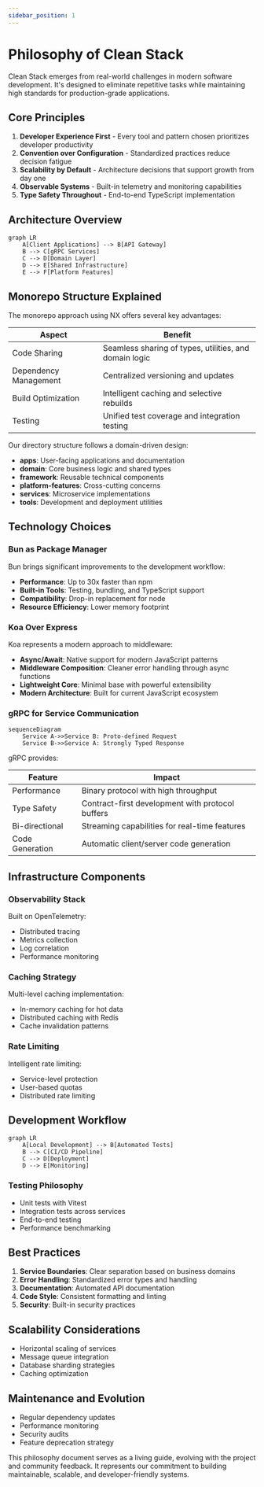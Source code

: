 ```yaml
---
sidebar_position: 1
---
```


# Philosophy of Clean Stack

Clean Stack emerges from real-world challenges in modern software development. It's designed to eliminate repetitive tasks while maintaining high standards for production-grade applications. 

## Core Principles

1. **Developer Experience First** - Every tool and pattern chosen prioritizes developer productivity
2. **Convention over Configuration** - Standardized practices reduce decision fatigue
3. **Scalability by Default** - Architecture decisions that support growth from day one
4. **Observable Systems** - Built-in telemetry and monitoring capabilities
5. **Type Safety Throughout** - End-to-end TypeScript implementation

## Architecture Overview

```mermaid
graph LR
    A[Client Applications] --> B[API Gateway]
    B --> C[gRPC Services]
    C --> D[Domain Layer]
    D --> E[Shared Infrastructure]
    E --> F[Platform Features]
```

## Monorepo Structure Explained

The monorepo approach using NX offers several key advantages:

| Aspect                | Benefit                                                |
| --------------------- | ------------------------------------------------------ |
| Code Sharing          | Seamless sharing of types, utilities, and domain logic |
| Dependency Management | Centralized versioning and updates                     |
| Build Optimization    | Intelligent caching and selective rebuilds             |
| Testing               | Unified test coverage and integration testing          |

Our directory structure follows a domain-driven design:

- **apps**: User-facing applications and documentation
- **domain**: Core business logic and shared types
- **framework**: Reusable technical components
- **platform-features**: Cross-cutting concerns
- **services**: Microservice implementations
- **tools**: Development and deployment utilities

## Technology Choices

### Bun as Package Manager

Bun brings significant improvements to the development workflow:

- **Performance**: Up to 30x faster than npm
- **Built-in Tools**: Testing, bundling, and TypeScript support
- **Compatibility**: Drop-in replacement for node
- **Resource Efficiency**: Lower memory footprint

### Koa Over Express

Koa represents a modern approach to middleware:

- **Async/Await**: Native support for modern JavaScript patterns
- **Middleware Composition**: Cleaner error handling through async functions
- **Lightweight Core**: Minimal base with powerful extensibility
- **Modern Architecture**: Built for current JavaScript ecosystem

### gRPC for Service Communication

```mermaid
sequenceDiagram
    Service A->>Service B: Proto-defined Request
    Service B->>Service A: Strongly Typed Response
```

gRPC provides:

| Feature         | Impact                                           |
| --------------- | ------------------------------------------------ |
| Performance     | Binary protocol with high throughput             |
| Type Safety     | Contract-first development with protocol buffers |
| Bi-directional  | Streaming capabilities for real-time features    |
| Code Generation | Automatic client/server code generation          |

## Infrastructure Components

### Observability Stack

Built on OpenTelemetry:

- Distributed tracing
- Metrics collection
- Log correlation
- Performance monitoring

### Caching Strategy

Multi-level caching implementation:

- In-memory caching for hot data
- Distributed caching with Redis
- Cache invalidation patterns

### Rate Limiting

Intelligent rate limiting:

- Service-level protection
- User-based quotas
- Distributed rate limiting

## Development Workflow

```mermaid
graph LR
    A[Local Development] --> B[Automated Tests]
    B --> C[CI/CD Pipeline]
    C --> D[Deployment]
    D --> E[Monitoring]
```

### Testing Philosophy

- Unit tests with Vitest
- Integration tests across services
- End-to-end testing
- Performance benchmarking

## Best Practices

1. **Service Boundaries**: Clear separation based on business domains
2. **Error Handling**: Standardized error types and handling
3. **Documentation**: Automated API documentation
4. **Code Style**: Consistent formatting and linting
5. **Security**: Built-in security practices

## Scalability Considerations

- Horizontal scaling of services
- Message queue integration
- Database sharding strategies
- Caching optimization

## Maintenance and Evolution

- Regular dependency updates
- Performance monitoring
- Security audits
- Feature deprecation strategy

This philosophy document serves as a living guide, evolving with the project and community feedback. It represents our commitment to building maintainable, scalable, and developer-friendly systems.

